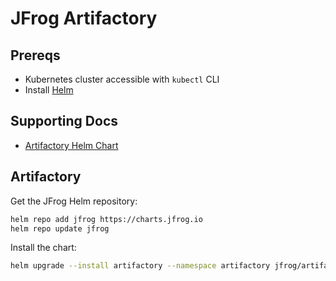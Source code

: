 # JFrog Artifactory

## Prereqs

- Kubernetes cluster accessible with `kubectl` CLI
- Install [Helm](https://helm.sh/docs/intro/install/)

## Supporting Docs

- [Artifactory Helm Chart](https://github.com/jfrog/charts/tree/master/stable/artifactory)

## Artifactory

Get the JFrog Helm repository:

```sh
helm repo add jfrog https://charts.jfrog.io
helm repo update jfrog
```

Install the chart:

```sh
helm upgrade --install artifactory --namespace artifactory jfrog/artifactory --create-namespace
```
